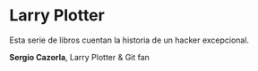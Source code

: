 # Larry Plotter

Esta serie de libros cuentan la historia de un hacker excepcional.


**Sergio Cazorla**, Larry Plotter & Git fan

